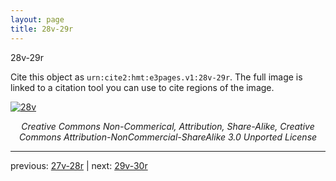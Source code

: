 ```yaml
---
layout: page
title: 28v-29r
---
```


28v-29r

Cite this object as `urn:cite2:hmt:e3pages.v1:28v-29r`.  The full image is linked to a citation tool you can use to cite regions of the image.

[![28v](http://www.homermultitext.org/iipsrv?IIIF=/project/homer/pyramidal/deepzoom/hmt/e3bifolio/v1/E3_28v_29r.tif/full/800,/0/default.jpg)](http://www.homermultitext.org/ict2/?urn=urn:cite2:hmt:e3bifolio.v1:E3_28v_29r) 

<p style="text-align: center; font-style: italic;">Creative Commons Non-Commerical, Attribution, Share-Alike, Creative Commons Attribution-NonCommercial-ShareAlike 3.0 Unported License</p>

---

previous: [27v-28r](../27v-28r/) | next: [29v-30r](../29v-30r/)